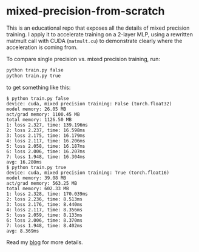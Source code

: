 # mixed-precision-from-scratch

This is an educational repo that exposes all the details of mixed 
precision training. I apply it to accelerate training on a 2-layer
MLP, using a rewritten matmult call with CUDA (`matmult.cu`) to demonstrate clearly
where the acceleration is coming from.

To compare single precision vs. mixed precision training, run:

```bash
python train.py false
python train.py true
```

to get something like this:
```
$ python train.py false
device: cuda, mixed precision training: False (torch.float32)
model memory: 26.05 MB
act/grad memory: 1100.45 MB
total memory: 1126.50 MB
1: loss 2.327, time: 139.196ms
2: loss 2.237, time: 16.598ms
3: loss 2.175, time: 16.179ms
4: loss 2.117, time: 16.206ms
5: loss 2.058, time: 16.187ms
6: loss 2.006, time: 16.207ms
7: loss 1.948, time: 16.304ms
avg: 16.280ms
$ python train.py true
device: cuda, mixed precision training: True (torch.float16)
model memory: 39.08 MB
act/grad memory: 563.25 MB
total memory: 602.33 MB
1: loss 2.328, time: 170.039ms
2: loss 2.236, time: 8.513ms
3: loss 2.176, time: 8.440ms
4: loss 2.117, time: 8.356ms
5: loss 2.059, time: 8.133ms
6: loss 2.006, time: 8.370ms
7: loss 1.948, time: 8.402ms
avg: 8.369ms
```

Read my [blog](https://tspeterkim.github.io/posts/mixed-precision-from-scratch) for more details.
